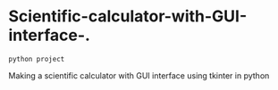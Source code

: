 # Scientific-calculator-with-GUI-interface-.
    python project 
Making a scientific calculator with GUI interface using tkinter in python
